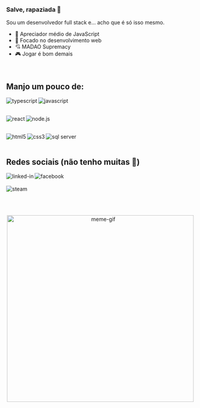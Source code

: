 ### Salve, rapaziada 🤙
Sou um desenvolvedor full stack e... acho que é só isso mesmo.

- 🔭 Apreciador médio de JavaScript
- 🌱 Focado no desenvolvimento web
- 💘 MADAO Supremacy
- 🎮 Jogar é bom demais

<br>

## Manjo um pouco de:
<img align="left" alt="typescript" src="https://img.shields.io/badge/-typescript-0174c1?logo=typescript&logoColor=white&style=for-the-badge" />

<img align="left" alt="javascript" src="https://img.shields.io/badge/-javascript-F7DF1E?logo=javascript&logoColor=3e3e3e&style=for-the-badge" />

<br><br>

<img align="left" alt="react" src="https://img.shields.io/badge/react%20-%2320232a.svg?&style=for-the-badge&logo=react&logoColor=%2361DAFB" />

<img align="left" alt="node.js" src="https://img.shields.io/badge/-node.js-339933?logo=node.js&logoColor=white&style=for-the-badge" />

<br><br>

<img align="left" alt="html5" src="https://img.shields.io/badge/-html5-E34F26?logo=html5&logoColor=white&style=for-the-badge" />

<img align="left" alt="css3" src="https://img.shields.io/badge/-css3-1572B6?logo=css3&logoColor=white&style=for-the-badge" />

<!-- <img align="left" alt="java" src="https://img.shields.io/badge/-java-007396?logo=java&logoColor=white&style=for-the-badge" /> -->

<img align="left" alt="sql server" src="https://img.shields.io/badge/-sql-2b2b2b?logo=microsoft-sql-server&logoColor=CC2927&style=for-the-badge" />

<br><br>

## Redes sociais (não tenho muitas 🤭)
[<img align="left" alt="linked-in" src="https://img.shields.io/badge/linkedin-%230077B5.svg?&style=for-the-badge&logo=linkedin&logoColor=white" />](https://www.linkedin.com/in/matheus-f-nascimento/)

[<img align="left" alt="facebook" src="https://img.shields.io/badge/facebook-%231877F2.svg?&style=for-the-badge&logo=facebook&logoColor=white" />](https://www.facebook.com/matheus.ferreiradonascimento/)
<br><br>
[<img align="left" alt="steam" src="https://img.shields.io/badge/-steam-12273d?logo=steam&logoColor=white&style=for-the-badge" />](https://steamcommunity.com/id/scalibacon/)

<br><br><br>
<p align="center">
  <img alt="meme-gif" src="https://i.giphy.com/media/jHXc24795ACkWKpZNh/giphy.webp" width="500px">
</p>

<!--
**Scalibacon/Scalibacon** is a ✨ _special_ ✨ repository because its `README.md` (this file) appears on your GitHub profile.

Here are some ideas to get you started:

- 🔭 I’m currently working on ...
- 🌱 I’m currently learning ...
- 👯 I’m looking to collaborate on ...
- 🤔 I’m looking for help with ...
- 💬 Ask me about ...
- 📫 How to reach me: ...
- 😄 Pronouns: ...
- ⚡ Fun fact: ...
-->

